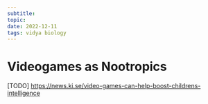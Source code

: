```yaml
---
subtitle:
topic:
date: 2022-12-11
tags: vidya biology
---
```


# Videogames as Nootropics
[TODO]
https://news.ki.se/video-games-can-help-boost-childrens-intelligence